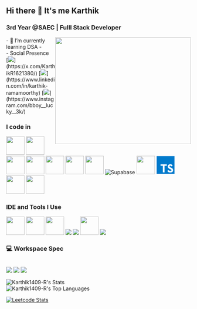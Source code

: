 ## Hi there 👋 It's me Karthik

### 3rd Year @SAEC | Fulll Stack Developer

<img align="right" width="370" height="290" src="https://cdn.dribbble.com/users/1162077/screenshots/3848914/programmer.gif">                                          
- 🌱 I’m currently learning DSA
- <br />
- Social Presence
<br /> 
[<img src="https://img.shields.io/badge/Twitter-1DA1F2?style=for-the-badge&logo=twitter&logoColor=white" />](https://x.com/KarthikR1621380/)  
[<img src="https://img.shields.io/badge/LinkedIn-0077B5?style=for-the-badge&logo=linkedin&logoColor=white" />](https://www.linkedin.com/in/karthik-ramamoorthy)  
[<img src="https://img.shields.io/badge/Instagram-d62976?style=for-the-badge&logo=instagram&logoColor=white" />](https://www.instagram.com/bboy__lucky__3k/)

### I code in
<img height="50" width="50" src="https://img.icons8.com/color/48/000000/python.png" /> <img height="50" width="50" src="https://img.icons8.com/color/48/000000/java-coffee-cup-logo.png" /> <img height="50" width="50" src="https://img.icons8.com/color/48/000000/html-5.png" /> <img height="50" width="50" src="https://img.icons8.com/color/48/000000/css3.png" /> <img height="50" width="50" src="https://img.icons8.com/color/48/000000/tailwind_css.png" />
<img height="50" width="50" src="https://img.icons8.com/color/48/000000/javascript.png"/> <img height="50" width="50" src="https://img.icons8.com/color/48/000000/react-native.png"/> <img height="50" src="https://img.icons8.com/color/48/supabase.png" alt="Supabase"/> <img height="50" width="50" src="https://img.icons8.com/color/48/000000/mysql-logo.png"/> <img height="50" src="https://raw.githubusercontent.com/devicons/devicon/master/icons/typescript/typescript-original.svg" alt="TypeScript"/> <img height="50" width="50" src="https://img.icons8.com/color/48/000000/mongodb.png"/> <img height="50" width="50" src="https://img.icons8.com/color/48/000000/nodejs.png"/> 

### IDE and Tools I Use
<img height="50" width="50" src="https://img.icons8.com/color/48/000000/visual-studio-code-2019.png"/> <img height="50" width="50" src="https://img.icons8.com/color/48/000000/pycharm.png"/> <img height="50" width="50" src="https://img.icons8.com/color/50/000000/git.png"/> <img height="50" src="https://img.icons8.com/officel/480/null/java-eclipse.png"/> <img height="50" src="https://img.icons8.com/color/480/null/notion--v1.png" /> <img height="50" width="50" src="https://img.icons8.com/doodle/48/000000/adobe-photoshop.png"/> <img height="50" src="https://img.shields.io/badge/Netlify-00C7B7?style=for-the-badge&logo=netlify&logoColor=white"/>

### 💻 Workspace Spec
<br />
<img height="30" src="https://img.shields.io/badge/Lenovo-LOQ-000000?style=for-the-badge&logo=lenovo&logoColor=white"/>
<img height="30" src="https://img.shields.io/badge/NVIDIA-RTX_2050-76B900?style=for-the-badge&logo=nvidia&logoColor=white"/>
<img height="30" src="https://img.shields.io/badge/Intel-Core_i5-0071C5?style=for-the-badge&logo=intel&logoColor=white"/>

![Karthik1409-R's Stats](https://github-readme-stats.vercel.app/api?username=Karthik1409-R&theme=tokyonight&show_icons=true&hide_border=false&count_private=false)
<br />
![Karthik1409-R's Top Languages](https://github-readme-stats.vercel.app/api/top-langs/?username=Karthik1409-R&theme=tokyonight&show_icons=true&hide_border=false&layout=compact)

[![Leetcode Stats](https://leetcard.jacoblin.cool/Karthik-1409?theme=dark&font=Marcellus&ext=heatmap)](https://leetcode.com/u/Karthik-1409/)
